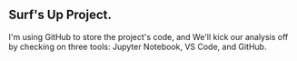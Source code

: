 ## Surf's Up Project.

I'm using GitHub to store the project's code, and We'll kick our analysis off by checking on three tools: Jupyter Notebook, VS Code, and GitHub.
